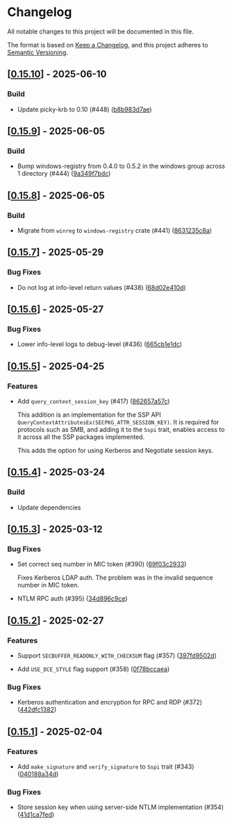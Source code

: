# Changelog

All notable changes to this project will be documented in this file.

The format is based on [Keep a Changelog](https://keepachangelog.com/en/1.0.0/),
and this project adheres to [Semantic Versioning](https://semver.org/spec/v2.0.0.html).


## [[0.15.10](https://github.com/Devolutions/sspi-rs/compare/sspi-v0.15.9...sspi-v0.15.10)] - 2025-06-10

### <!-- 7 -->Build

- Update picky-krb to 0.10 (#448) ([b8b983d7ae](https://github.com/Devolutions/sspi-rs/commit/b8b983d7aecb8e1c84037d157c2b932668e069b1)) 

## [[0.15.9](https://github.com/Devolutions/sspi-rs/compare/sspi-v0.15.8...sspi-v0.15.9)] - 2025-06-05

### <!-- 7 -->Build

- Bump windows-registry from 0.4.0 to 0.5.2 in the windows group across 1 directory (#444) ([9a349f7bdc](https://github.com/Devolutions/sspi-rs/commit/9a349f7bdcfe33658af27420af3dd38a88d773ab)) 

## [[0.15.8](https://github.com/Devolutions/sspi-rs/compare/sspi-v0.15.7...sspi-v0.15.8)] - 2025-06-05

### Build

- Migrate from `winreg` to `windows-registry` crate (#441) ([8631235c8a](https://github.com/Devolutions/sspi-rs/commit/8631235c8a3f93e6f4573142101a25210adb49a5)) 



## [[0.15.7](https://github.com/Devolutions/sspi-rs/compare/sspi-v0.15.6...sspi-v0.15.7)] - 2025-05-29

### <!-- 4 -->Bug Fixes

- Do not log at info-level return values (#438) ([68d02e410d](https://github.com/Devolutions/sspi-rs/commit/68d02e410dadf0278ed2a109117c71c43920ea4f)) 

## [[0.15.6](https://github.com/Devolutions/sspi-rs/compare/sspi-v0.15.5...sspi-v0.15.6)] - 2025-05-27

### <!-- 4 -->Bug Fixes

- Lower info-level logs to debug-level (#436) ([665cb1e1dc](https://github.com/Devolutions/sspi-rs/commit/665cb1e1dc148683779e65f66d1408ddaa911bea)) 

## [[0.15.5](https://github.com/Devolutions/sspi-rs/compare/sspi-v0.15.4...sspi-v0.15.5)] - 2025-04-25

### <!-- 1 -->Features

- Add `query_context_session_key` (#417) ([862657a57c](https://github.com/Devolutions/sspi-rs/commit/862657a57c781e348ef5ccafe540511b19148b44)) 

  This addition is an implementation for the SSP API
  `QueryContextAttributesEx(SECPKG_ATTR_SESSION_KEY)`. It is required for
  protocols such as SMB, and adding it to the `Sspi` trait, enables access
  to it across all the SSP packages implemented.
  
  This adds the option for using Kerberos and Negotiate session keys.

## [[0.15.4](https://github.com/Devolutions/sspi-rs/compare/sspi-v0.15.3...sspi-v0.15.4)] - 2025-03-24

### <!-- 7 -->Build

- Update dependencies

## [[0.15.3](https://github.com/Devolutions/sspi-rs/compare/sspi-v0.15.2...sspi-v0.15.3)] - 2025-03-12

### <!-- 4 -->Bug Fixes

- Set correct seq number in MIC token (#390) ([69f03c2933](https://github.com/Devolutions/sspi-rs/commit/69f03c2933c1da106b64a565a757666cd4d94bde)) 

  Fixes Kerberos LDAP auth.
  The problem was in the invalid sequence number in MIC token.

- NTLM RPC auth (#395) ([34d896c9ce](https://github.com/Devolutions/sspi-rs/commit/34d896c9cee7e0b3e0d5ee3c5002c781d9fc8fbf)) 

## [[0.15.2](https://github.com/Devolutions/sspi-rs/compare/sspi-v0.15.1...sspi-v0.15.2)] - 2025-02-27

### <!-- 1 -->Features

- Support `SECBUFFER_READONLY_WITH_CHECKSUM` flag (#357) ([397fd9502d](https://github.com/Devolutions/sspi-rs/commit/397fd9502dc315e4e8e7c4700b6e789c5e7b44c3)) 

- Add `USE_DCE_STYLE` flag support (#358) ([0f78bccaea](https://github.com/Devolutions/sspi-rs/commit/0f78bccaea7ac5620f83de68d3559f212262c789)) 

### <!-- 4 -->Bug Fixes

- Kerberos authentication and encryption for RPC and RDP (#372) ([442dfc1382](https://github.com/Devolutions/sspi-rs/commit/442dfc1382033f6f81bb4cd021cca7318cce224e)) 

## [[0.15.1](https://github.com/Devolutions/sspi-rs/compare/sspi-v0.15.0...sspi-v0.15.1)] - 2025-02-04

### <!-- 1 -->Features

- Add `make_signature` and `verify_signature` to `Sspi` trait (#343) ([040188a34d](https://github.com/Devolutions/sspi-rs/commit/040188a34d5d7b8607825b25a4eb78c25c6b57cc)) 

### <!-- 4 -->Bug Fixes

- Store session key when using server-side NTLM implementation (#354) ([41d1ca7fed](https://github.com/Devolutions/sspi-rs/commit/41d1ca7fed623759dcc9ff6f28c7558ecfa6fcbd)) 
